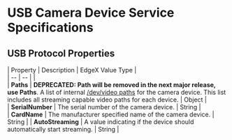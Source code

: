 # USB Camera Device Service Specifications

## USB Protocol Properties
| Property | Description | EdgeX Value Type |               
| -- | -- |  |  
| **Paths** | **DEPRECATED: Path will be removed in the next major release, use Paths**. A list of internal [/dev/video paths](https://www.kernel.org/doc/html/v4.9/media/uapi/v4l/dev-capture.html) for the camera device. This list includes all streaming capable video paths for each device. | Object |  
| **SerialNumber** | The serial number of the camera device. | String |  
| **CardName** | The manufacturer specified name of the camera device. | String |
| **AutoStreaming** | A value indicating if the device should automatically start streaming. | String |
